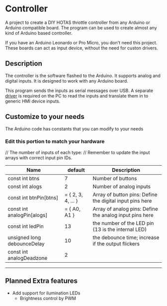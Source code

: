# Controller

A project to create a DIY HOTAS throttle controller from any Arduino or Arduino compatible board. The program can be used to create almost any kind of Arduino based controller.

If you have an Arduino Leonardo or Pro Micro, you don't need this project. These boards can act as input device, without the need for custon drivers.

## Description

The controller is the software flashed to the Arduino. It supports analog and digital inputs. It is designed to work with any Arduino board.

This program sends the inputs as serial messages over USB. A separate [driver](https://github.com/JValtteri/diyduino-hotas/blob/main/driver/README.md) is required on the PC to read the inputs and translate them in to generic HMI device inputs.

## Customize to your needs

The Arduino code has constants that you can modify to your needs

### Edit this portion to match your hardware

// The number of inputs of each type:
// Remember to update the input arrays with correct input pin IDs.

| Name | default | Description |
| -- | -- | -- |
| const int btns | 7 | Number of buttons |
| const int alogs | 2 | Number of analog inputs |
| const int btnPin[btns] | = { 2, 3, 4, ... } | Array of button pins: Define the digital input pins here |
| const int analogPin[alogs] | = { A0, A1 } | Array of analog pins: Define the analog input pins here |
| const int ledPin | 13 | the number of the LED pin (13 is the internal LED) |
| unsigned long debounceDelay | 10 | the debounce time; increase if the output flickers |
| const int analogDeadzone | 2 |

---

## Planned Extra features
- Add support for ilumination LEDs
  - Brightness control by PWM
